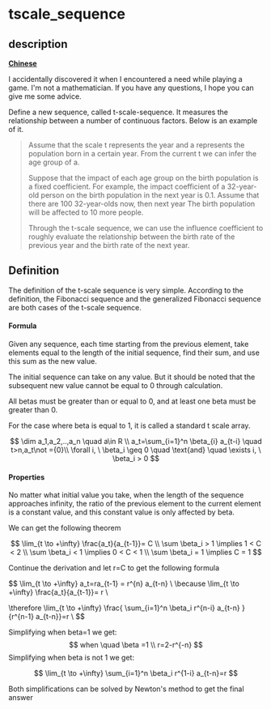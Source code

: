 # tscale_sequence

## description

**[Chinese](README_CN.md)**

I accidentally discovered it when I encountered a need while playing a game. I'm not a mathematician. If you have any questions, I hope you can give me some advice.

Define a new sequence, called t-scale-sequence. It measures the relationship between a number of continuous factors. Below is an example of it.

> Assume that the scale t represents the year and a represents the population born in a certain year. From the current t we can infer the age group of a.
>
> Suppose that the impact of each age group on the birth population is a fixed coefficient. For example, the impact coefficient of a 32-year-old person on the birth population in the next year is 0.1. Assume that there are 100 32-year-olds now, then next year The birth population will be affected to 10 more people.
>
> Through the t-scale sequence, we can use the influence coefficient to roughly evaluate the relationship between the birth rate of the previous year and the birth rate of the next year.
>

## Definition

The definition of the t-scale sequence is very simple. According to the definition, the Fibonacci sequence and the generalized Fibonacci sequence are both cases of the t-scale sequence.

#### Formula
Given any sequence, each time starting from the previous element, take elements equal to the length of the initial sequence, find their sum, and use this sum as the new value.

The initial sequence can take on any value. But it should be noted that the subsequent new value cannot be equal to 0 through calculation.

All betas must be greater than or equal to 0, and at least one beta must be greater than 0.

For the case where beta is equal to 1, it is called a standard t scale array.

$$
\dim a_1,a_2,..,a_n \quad a\in R  \\
a_t=\sum_{i=1}^n \beta_{i} a_{t-i} \quad t>n,a_t\not ={0}\\
    \forall i, \ \beta_i \geq 0 \quad \text{and} \quad \exists i, \ \beta_i > 0
$$

#### Properties
No matter what initial value you take, when the length of the sequence approaches infinity, the ratio of the previous element to the current element is a constant value, and this constant value is only affected by beta.

We can get the following theorem

$$
\lim_{t \to +\infty} \frac{a_t}{a_{t-1}}= C
\\
\sum \beta_i > 1 \implies 1 < C < 2
\\
\sum \beta_i < 1 \implies 0 < C < 1
\\
\sum \beta_i = 1 \implies C = 1
$$

Continue the derivation and let r=C to get the following formula

$$
\lim_{t \to +\infty} a_t=ra_{t-1} = r^{n} a_{t-n}  \\
\because \lim_{t \to +\infty} \frac{a_t}{a_{t-1}}= r \\

\therefore \lim_{t \to +\infty} \frac{
    \sum_{i=1}^n \beta_i r^{n-i} a_{t-n}
}{r^{n-1} a_{t-n}}=r    \\
$$


Simplifying when beta=1 we get:
$$
   when \quad \beta =1
    \\
    r=2-r^{-n}
$$
Simplifying when beta is not 1 we get:

$$
\lim_{t \to +\infty} 
    \sum_{i=1}^n \beta_i r^{1-i} a_{t-n}=r
$$

Both simplifications can be solved by Newton's method to get the final answer